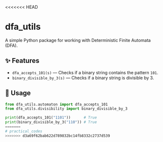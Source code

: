 <<<<<<< HEAD
# dfa_utils

A simple Python package for working with Deterministic Finite Automata (DFA).

## ✨ Features

- `dfa_accepts_101(s)` — Checks if a binary string contains the pattern `101`.
- `binary_divisible_by_3(s)` — Checks if a binary string is divisible by 3.

## 🧠 Usage

```python
from dfa_utils.automaton import dfa_accepts_101
from dfa_utils.divisibility import binary_divisible_by_3

print(dfa_accepts_101("1101"))      # True
print(binary_divisible_by_3("110")) # True
=======
# practical_codes
>>>>>>> d3a69f62bab622d789832bc14fb8332c2737d539
